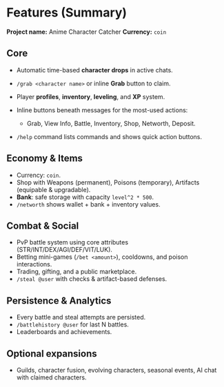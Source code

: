 # Features (Summary)

**Project name:** Anime Character Catcher
**Currency:** `coin`

## Core

* Automatic time-based **character drops** in active chats.
* `/grab <character name>` or inline **Grab** button to claim.
* Player **profiles**, **inventory**, **leveling**, and **XP** system.
* Inline buttons beneath messages for the most-used actions:

  * Grab, View Info, Battle, Inventory, Shop, Networth, Deposit.
* `/help` command lists commands and shows quick action buttons.

## Economy & Items

* Currency: `coin`.
* Shop with Weapons (permanent), Poisons (temporary), Artifacts (equipable & upgradable).
* **Bank**: safe storage with capacity `level^2 * 500`.
* `/networth` shows wallet + bank + inventory values.

## Combat & Social

* PvP battle system using core attributes (STR/INT/DEX/AGI/DEF/VIT/LUK).
* Betting mini-games (`/bet <amount>`), cooldowns, and poison interactions.
* Trading, gifting, and a public marketplace.
* `/steal @user` with checks & artifact-based defenses.

## Persistence & Analytics

* Every battle and steal attempts are persisted.
* `/battlehistory @user` for last N battles.
* Leaderboards and achievements.

## Optional expansions

* Guilds, character fusion, evolving characters, seasonal events, AI chat with claimed characters.